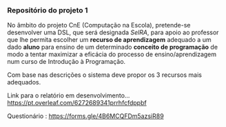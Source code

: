 ### Repositório do projeto 1

No âmbito do projeto CnE (Computação na Escola), pretende-se desenvolver uma DSL, que será designada *SelRA*, para apoio ao professor que lhe
permita escolher um **recurso de aprendizagem** adequado a um dado **aluno** para ensino de um determinado
**conceito de programação** de modo a tentar maximizar a eficácia do processo de ensino/aprendizagem num
curso de Introdução à Programação.

Com base nas descrições o sistema deve propor os 3 recursos mais adequados.

Link para o relatório em desenvolvimento... 
  https://pt.overleaf.com/6272689341prrhfcfdppbf 

Questionário : https://forms.gle/4B6MCQFDm5azsiR89